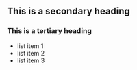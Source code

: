 ## This is a secondary heading
### This is a tertiary heading

* list item 1
* list item 2
* list item 3

